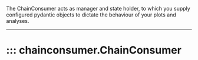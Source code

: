 The ChainConsumer acts as manager and state holder, to which you supply configured pydantic objects to dictate the behaviour of your plots and analyses.

______________________________________________________________________

# ::: chainconsumer.ChainConsumer
